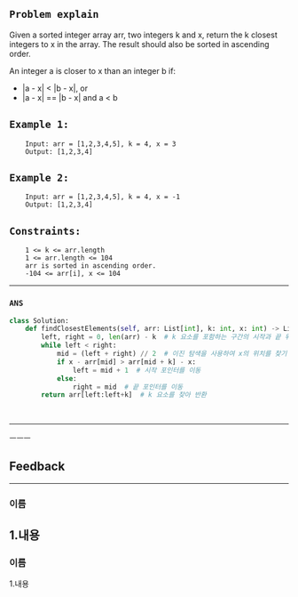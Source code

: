 ## `Problem explain`
Given a sorted integer array arr, two integers k and x, return the k closest integers to x in the array. The result should also be sorted in ascending order.

An integer a is closer to x than an integer b if:

- |a - x| < |b - x|, or
- |a - x| == |b - x| and a < b
 
 
## `Example 1:`

        Input: arr = [1,2,3,4,5], k = 4, x = 3
        Output: [1,2,3,4]

## `Example 2:`

        Input: arr = [1,2,3,4,5], k = 4, x = -1
        Output: [1,2,3,4]

## `Constraints:`

        1 <= k <= arr.length
        1 <= arr.length <= 104
        arr is sorted in ascending order.
        -104 <= arr[i], x <= 104
     
--- 
### `ANS`
```python
class Solution:
    def findClosestElements(self, arr: List[int], k: int, x: int) -> List[int]:
        left, right = 0, len(arr) - k  # k 요소를 포함하는 구간의 시작과 끝 위치
        while left < right:
            mid = (left + right) // 2  # 이진 탐색을 사용하여 x의 위치를 찾기
            if x - arr[mid] > arr[mid + k] - x:
                left = mid + 1  # 시작 포인터를 이동
            else:
                right = mid  # 끝 포인터를 이동
        return arr[left:left+k]  # k 요소를 찾아 반환
        
        
```    
---


ㅡㅡㅡ

## Feedback
---
### 이름

1.내용
---
### 이름

1.내용
